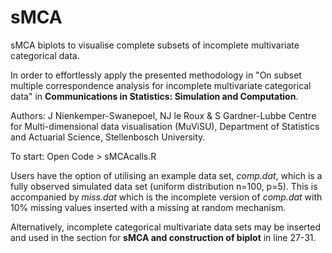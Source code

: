 # sMCA
sMCA biplots to visualise complete subsets of incomplete multivariate categorical data.

In order to effortlessly apply the presented methodology in "On subset multiple correspondence analysis for incomplete multivariate categorical data" in **Communications in Statistics: Simulation and Computation**.

Authors: J Nienkemper-Swanepoel, NJ le Roux & S Gardner-Lubbe
Centre for Multi-dimensional data visualisation (MuViSU), Department of Statistics and Actuarial Science, Stellenbosch University.

To start:
Open Code > sMCAcalls.R

Users have the option of utilising an example data set, *comp.dat*, which is a fully observed simulated data set (uniform distribution n=100, p=5). This is accompanied by *miss.dat* which is the incomplete version of *comp.dat* with 10% missing values inserted with a missing at random mechanism.

Alternatively, incomplete categorical multivariate data sets may be inserted and used in the section for **sMCA and construction of biplot** in line 27-31.